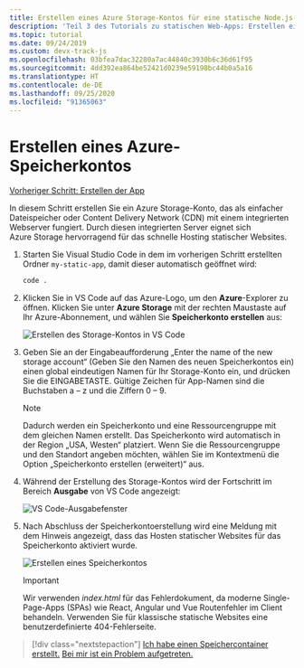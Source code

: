 ```yaml
---
title: Erstellen eines Azure Storage-Kontos für eine statische Node.js-Website in Visual Studio Code
description: 'Teil 3 des Tutorials zu statischen Web-Apps: Erstellen eines Azure Storage-Kontos'
ms.topic: tutorial
ms.date: 09/24/2019
ms.custom: devx-track-js
ms.openlocfilehash: 03bfea7dac32280a7ac44840c3930b6c36d61f95
ms.sourcegitcommit: 4dd392ea864be52421d0239e59198bc44b0a5a16
ms.translationtype: HT
ms.contentlocale: de-DE
ms.lasthandoff: 09/25/2020
ms.locfileid: "91365063"
---
```

# <a name="create-an-azure-storage-account"></a>Erstellen eines Azure-Speicherkontos

[Vorheriger Schritt: Erstellen der App](tutorial-vscode-static-website-node-02.md)

In diesem Schritt erstellen Sie ein Azure Storage-Konto, das als einfacher Dateispeicher oder Content Delivery Network (CDN) mit einem integrierten Webserver fungiert. Durch diesen integrierten Server eignet sich Azure Storage hervorragend für das schnelle Hosting statischer Websites.

1. Starten Sie Visual Studio Code in dem im vorherigen Schritt erstellten Ordner `my-static-app`, damit dieser automatisch geöffnet wird:

    ```bash
    code .
    ```

1. Klicken Sie in VS Code auf das Azure-Logo, um den **Azure**-Explorer zu öffnen. Klicken Sie unter **Azure Storage** mit der rechten Maustaste auf Ihr Azure-Abonnement, und wählen Sie **Speicherkonto erstellen** aus:

    ![Erstellen des Storage-Kontos in VS Code](media/static-website/create-storage-account.png)

1. Geben Sie an der Eingabeaufforderung „Enter the name of the new storage account“ (Geben Sie den Namen des neuen Speicherkontos ein) einen global eindeutigen Namen für Ihr Storage-Konto ein, und drücken Sie die EINGABETASTE. Gültige Zeichen für App-Namen sind die Buchstaben a – z und die Ziffern 0 – 9.

    > [!NOTE]
    > Dadurch werden ein Speicherkonto und eine Ressourcengruppe mit dem gleichen Namen erstellt. Das Speicherkonto wird automatisch in der Region „USA, Westen“ platziert. Wenn Sie die Ressourcengruppe und den Standort angeben möchten, wählen Sie im Kontextmenü die Option „Speicherkonto erstellen (erweitert)“ aus.

1. Während der Erstellung des Storage-Kontos wird der Fortschritt im Bereich **Ausgabe** von VS Code angezeigt:

    ![VS Code-Ausgabefenster ](media/static-website/output-storage.png)

1. Nach Abschluss der Speicherkontoerstellung wird eine Meldung mit dem Hinweis angezeigt, dass das Hosten statischer Websites für das Speicherkonto aktiviert wurde.

    ![Erstellen eines Speicherkontos](media/static-website/static-website-enabled-notification.png)

    > [!IMPORTANT]
    > Wir verwenden *index.html* für das Fehlerdokument, da moderne Single-Page-Apps (SPAs) wie React, Angular und Vue Routenfehler im Client behandeln. Verwenden Sie für klassische statische Websites eine benutzerdefinierte 404-Fehlerseite.

> [!div class="nextstepaction"]
> [Ich habe einen Speichercontainer erstellt.](tutorial-vscode-static-website-node-04.md) [Bei mir ist ein Problem aufgetreten.](https://www.research.net/r/PWZWZ52?tutorial=node-deployment-staticwebsite&step=create-storage)
